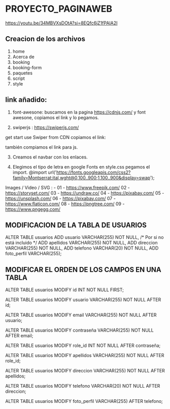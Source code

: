 # PROYECTO_PAGINAWEB
https://youtu.be/34MBVXsDOtA?si=8EQfc6jZ1fPAIA2I

## Creacion de los archivos
1. home
2. Acerca de
3. booking
4. booking-form
5. paquetes
6. script
7. style

## link añadido:
1. font-awesone: buscamos en la pagina https://cdnjs.com/
y font awesone, copiamos el link y lo pegamos.
<link rel="stylesheet" href="https://cdnjs.cloudflare.com/ajax/libs/font-awesome/6.7.2/css/all.min.css" integrity="sha512-Evv84Mr4kqVGRNSgIGL/F/aIDqQb7xQ2vcrdIwxfjThSH8CSR7PBEakCr51Ck+w+/U6swU2Im1vVX0SVk9ABhg==" crossorigin="anonymous" referrerpolicy="no-referrer" />

2. swiperjs :
https://swiperjs.com/

get start
use Swiper from CDN
copiamos el link:
<link
  rel="stylesheet"
  href="https://cdn.jsdelivr.net/npm/swiper@11/swiper-bundle.min.css"
/>

también compiamos el link para js.
<script src="https://cdn.jsdelivr.net/npm/swiper@11/swiper-bundle.min.js"></script>

3. Creamos el navbar con los enlaces.

4. Elegimos el tipo de letra en google Fonts
 en style.css pegamos el import.
 @import url('https://fonts.googleapis.com/css2?family=Montserrat:ital,wght@0,100..900;1,100..900&display=swap');
 

 Images / Video / SVG : - 
01 - https://www.freepik.com/
02 - https://storyset.com/
03 - https://undraw.co/
04 - https://pixabay.com/
05 - https://unsplash.com/
06 - https://pixabay.com/
07 - https://www.flaticon.com/
08 - https://pngtree.com/
09 - https://www.pngegg.com/

## MODIFICACION DE LA TABLA DE USUARIOS

ALTER TABLE usuarios
ADD usuario VARCHAR(255) NOT NULL, /* Por si no está incluido */
ADD apellidos VARCHAR(255) NOT NULL,
ADD direccion VARCHAR(255) NOT NULL,
ADD telefono VARCHAR(20) NOT NULL,
ADD foto_perfil VARCHAR(255);


## MODIFICAR EL ORDEN DE LOS CAMPOS EN UNA TABLA
ALTER TABLE usuarios
MODIFY id INT NOT NULL FIRST;

ALTER TABLE usuarios
MODIFY usuario VARCHAR(255) NOT NULL AFTER id;

ALTER TABLE usuarios
MODIFY email VARCHAR(255) NOT NULL AFTER usuario;

ALTER TABLE usuarios
MODIFY contraseña VARCHAR(255) NOT NULL AFTER email;

ALTER TABLE usuarios
MODIFY role_id INT NOT NULL AFTER contraseña;

ALTER TABLE usuarios
MODIFY apellidos VARCHAR(255) NOT NULL AFTER role_id;

ALTER TABLE usuarios
MODIFY direccion VARCHAR(255) NOT NULL AFTER apellidos;

ALTER TABLE usuarios
MODIFY telefono VARCHAR(20) NOT NULL AFTER direccion;

ALTER TABLE usuarios
MODIFY foto_perfil VARCHAR(255) AFTER telefono;
